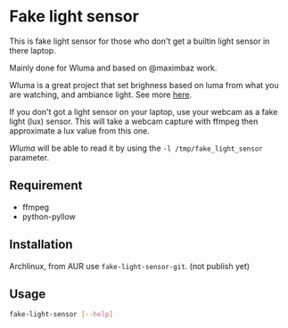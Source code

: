 # Fake light sensor

This is fake light sensor for those who don't get a builtin light sensor in there laptop.

Mainly done for Wluma and based on @maximbaz work.

Wluma is a great project that set brighness based on luma from what you are watching, and ambiance light.
See more [here](https://github.com/maximbaz/wluma).

If you don't got a light sensor on your laptop, use your webcam as a fake light (lux) sensor.
This will take a webcam capture with ffmpeg then approximate a lux value from this one.

_Wluma_ will be able to read it by using the `-l /tmp/fake_light_sensor` parameter.

## Requirement

- ffmpeg
- python-pyllow

## Installation

Archlinux, from AUR use `fake-light-sensor-git`. (not publish yet)

## Usage

```bash
fake-light-sensor [--help]
```
